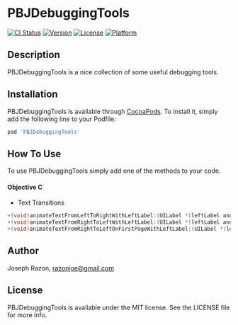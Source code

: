 # PBJDebuggingTools
[![CI Status](http://img.shields.io/travis/SnugJoker/PBJDebuggingTools.svg?style=flat)](https://travis-ci.org/SnugJoker/PBJDebuggingTools)
[![Version](https://img.shields.io/cocoapods/v/PBJDebuggingTools.svg?style=flat)](http://cocoapods.org/pods/PBJDebuggingTools)
[![License](https://img.shields.io/cocoapods/l/PBJDebuggingTools.svg?style=flat)](http://cocoapods.org/pods/PBJDebuggingTools)
[![Platform](https://img.shields.io/cocoapods/p/PBJDebuggingTools.svg?style=flat)](http://cocoapods.org/pods/PBJDebuggingTools)

## Description
PBJDebuggingTools is a nice collection of some useful debugging tools.

## Installation
PBJDebuggingTools is available through [CocoaPods](http://cocoapods.org). 
To install it, simply add the following line to your Podfile:

```ruby
pod 'PBJDebuggingTools'
```

## How To Use
To use PBJDebuggingTools simply add one of the methods to your code.

#### Objective C ####       
* Text Transitions     
       
```objectivec
+(void)animateTextFromLeftToRightWithLeftLabel:(UILabel *)leftLabel andWithRightLabel:(UILabel *)rightLabel onSuperView:(UIView *)viewSuper;
+(void)animateTextFromRightToLeftWithLeftLabel:(UILabel *)leftLabel andWithRightLabel:(UILabel *)rightLabel onSuperView:(UIView *)viewSuper;
+(void)animateTextFromRightToLeftOnFirstPageWithLeftLabel:(UILabel *)leftLabel onSuperView:(UIView *)viewSuper;
```
    
## Author
Joseph Razon, razonjoe@gmail.com

## License
PBJDebuggingTools is available under the MIT license. See the LICENSE file for more info.
